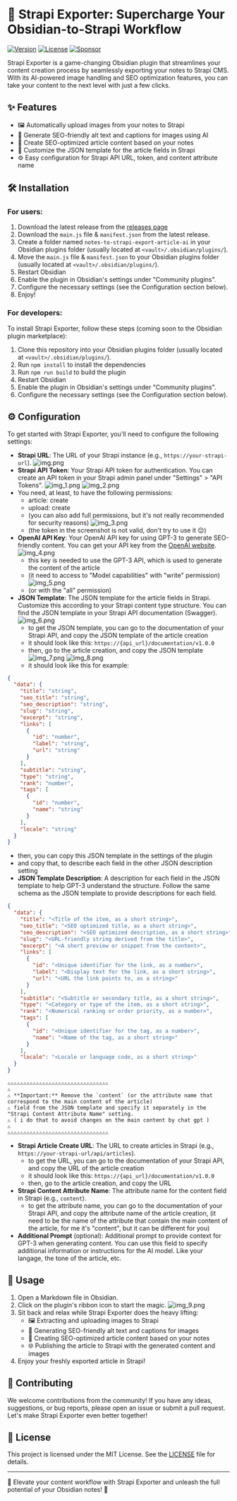 # 🚀 Strapi Exporter: Supercharge Your Obsidian-to-Strapi Workflow

[![Version](https://img.shields.io/github/package-json/v/CinquinAndy/notes-to-strapi-export-article-ai)](https://github.com/CinquinAndy/notes-to-strapi-export-article-ai/releases)
[![License](https://img.shields.io/github/license/CinquinAndy/notes-to-strapi-export-article-ai)](https://github.com/CinquinAndy/notes-to-strapi-export-article-ai/blob/main/LICENSE)
[![Sponsor](https://img.shields.io/badge/sponsor-CinquinAndy-purple)](https://github.com/sponsors/CinquinAndy)

Strapi Exporter is a game-changing Obsidian plugin that streamlines your content creation process by seamlessly exporting your notes to Strapi CMS. With its AI-powered image handling and SEO optimization features, you can take your content to the next level with just a few clicks.

## ✨ Features

- 🖼️ Automatically upload images from your notes to Strapi
- 🎨 Generate SEO-friendly alt text and captions for images using AI
- 📝 Create SEO-optimized article content based on your notes
- 🔧 Customize the JSON template for the article fields in Strapi
- ⚙️ Easy configuration for Strapi API URL, token, and content attribute name

## 🛠️ Installation

### For users:

1. Download the latest release from the [releases page](https://github.com/CinquinAndy/notes-to-strapi-export-article-ai/releases/tag/)
2. Download the `main.js` file & `manifest.json` from the latest release.
3. Create a folder named `notes-to-strapi-export-article-ai` in your Obsidian plugins folder (usually located at `<vault>/.obsidian/plugins/`).
4. Move the `main.js` file & `manifest.json` to your Obsidian plugins folder (usually located at `<vault>/.obsidian/plugins/`).
5. Restart Obsidian
6. Enable the plugin in Obsidian's settings under "Community plugins".
7. Configure the necessary settings (see the Configuration section below). 
8. Enjoy!

### For developers:

To install Strapi Exporter, follow these steps (coming soon to the Obsidian plugin marketplace):

1. Clone this repository into your Obsidian plugins folder (usually located at `<vault>/.obsidian/plugins/`).
2. Run `npm install` to install the dependencies
3. Run `npm run build` to build the plugin
4. Restart Obsidian
5. Enable the plugin in Obsidian's settings under "Community plugins".
6. Configure the necessary settings (see the Configuration section below).

## ⚙️ Configuration

To get started with Strapi Exporter, you'll need to configure the following settings:

- **Strapi URL**: The URL of your Strapi instance (e.g., `https://your-strapi-url`).
![img.png](images/img.png)
- **Strapi API Token**: Your Strapi API token for authentication. You can create an API token in your Strapi admin panel under "Settings" > "API Tokens".
![img_1.png](images/img_1.png)
![img_2.png](images/img_2.png)
- You need, at least, to have the following permissions:
  - article: create
  - upload: create
  - (you can also add full permissions, but it's not really recommended for security reasons)
![img_3.png](images/img_3.png)
  - (the token in the screenshot is not valid, don't try to use it 😌)
- **OpenAI API Key**: Your OpenAI API key for using GPT-3 to generate SEO-friendly content. You can get your API key from the [OpenAI website](https://platform.openai.com/account/api-keys).
![img_4.png](images/img_4.png)
  - this key is needed to use the GPT-3 API, which is used to generate the content of the article
  - (it need to access to "Model capabilities" with "write" permission)
![img_5.png](images/img_5.png)
  - (or with the "all" permission)
- **JSON Template**: The JSON template for the article fields in Strapi. Customize this according to your Strapi content type structure. You can find the JSON template in your Strapi API documentation (Swagger).
![img_6.png](images/img_6.png)
  - to get the JSON template, you can go to the documentation of your Strapi API, and copy the JSON template of the article creation
  - it should look like this: ``https://{api_url}/documentation/v1.0.0``
  - then, go to the article creation, and copy the JSON template
![img_7.png](images/img_7.png)
![img_8.png](images/img_8.png)
  - it should look like this for example:
```json
{
  "data": {
    "title": "string",
    "seo_title": "string",
    "seo_description": "string",
    "slug": "string",
    "excerpt": "string",
    "links": [
      {
        "id": "number",
        "label": "string",
        "url": "string"
      }
    ],
    "subtitle": "string",
    "type": "string",
    "rank": "number",
    "tags": [
      {
        "id": "number",
        "name": "string"
      }
    ],
    "locale": "string"
  }
}
```
- then, you can copy this JSON template in the settings of the plugin
- and copy that, to describe each field in the other JSON description setting
- **JSON Template Description**: A description for each field in the JSON template to help GPT-3 understand the structure. Follow the same schema as the JSON template to provide descriptions for each field.
```json
{
  "data": {
    "title": "<Title of the item, as a short string>",
    "seo_title": "<SEO optimized title, as a short string>",
    "seo_description": "<SEO optimized description, as a short string>",
    "slug": "<URL-friendly string derived from the title>",
    "excerpt": "<A short preview or snippet from the content>",
    "links": [
      {
        "id": "<Unique identifier for the link, as a number>",
        "label": "<Display text for the link, as a short string>",
        "url": "<URL the link points to, as a string>"
      }
    ],
    "subtitle": "<Subtitle or secondary title, as a short string>",
    "type": "<Category or type of the item, as a short string>",
    "rank": "<Numerical ranking or order priority, as a number>",
    "tags": [
      {
        "id": "<Unique identifier for the tag, as a number>",
        "name": "<Name of the tag, as a short string>"
      }
    ],
    "locale": "<Locale or language code, as a short string>"
  }
}
```
```
⚠️⚠️⚠️⚠️⚠️⚠️⚠️⚠️⚠️⚠️⚠️⚠️⚠️⚠️⚠️⚠️⚠️⚠️⚠️⚠️⚠️⚠️⚠️⚠️⚠️⚠️⚠️⚠️⚠️⚠️⚠️⚠️
⚠️
⚠️ **Important:** Remove the `content` (or the attribute name that correspond to the main content of the article) 
⚠️ field from the JSON template and specify it separately in the "Strapi Content Attribute Name" setting.
⚠️ ( i do that to avoid changes on the main content by chat gpt )
⚠️
⚠️⚠️⚠️⚠️⚠️⚠️⚠️⚠️⚠️⚠️⚠️⚠️⚠️⚠️⚠️⚠️⚠️⚠️⚠️⚠️⚠️⚠️⚠️⚠️⚠️⚠️⚠️⚠️⚠️⚠️⚠️⚠️
```
- **Strapi Article Create URL**: The URL to create articles in Strapi (e.g., `https://your-strapi-url/api/articles`).
  - to get the URL, you can go to the documentation of your Strapi API, and copy the URL of the article creation
  - it should look like this: ``https://{api_url}/documentation/v1.0.0``
  - then, go to the article creation, and copy the URL
- **Strapi Content Attribute Name**: The attribute name for the content field in Strapi (e.g., `content`). 
  - to get the attribute name, you can go to the documentation of your Strapi API, and copy the attribute name of the article creation, (it need to be the name of the attribute that contain the main content of the article, for me it's "content", but it can be different for you)
- **Additional Prompt** (optional): Additional prompt to provide context for GPT-3 when generating content. You can use this field to specify additional information or instructions for the AI model. Like your langage, the tone of the article, etc.

## 🚀 Usage

1. Open a Markdown file in Obsidian.
2. Click on the plugin's ribbon icon to start the magic.
![img_9.png](images/img_9.png)
3. Sit back and relax while Strapi Exporter does the heavy lifting:
    - 🖼️ Extracting and uploading images to Strapi
    - 🎨 Generating SEO-friendly alt text and captions for images
    - 📝 Creating SEO-optimized article content based on your notes
    - 🌐 Publishing the article to Strapi with the generated content and images
4. Enjoy your freshly exported article in Strapi!

## 🤝 Contributing

We welcome contributions from the community! If you have any ideas, suggestions, or bug reports, please open an issue or submit a pull request. Let's make Strapi Exporter even better together!

## 📜 License

This project is licensed under the MIT License. See the [LICENSE](LICENSE) file for details.

---

🌟 Elevate your content workflow with Strapi Exporter and unleash the full potential of your Obsidian notes! 🌟

